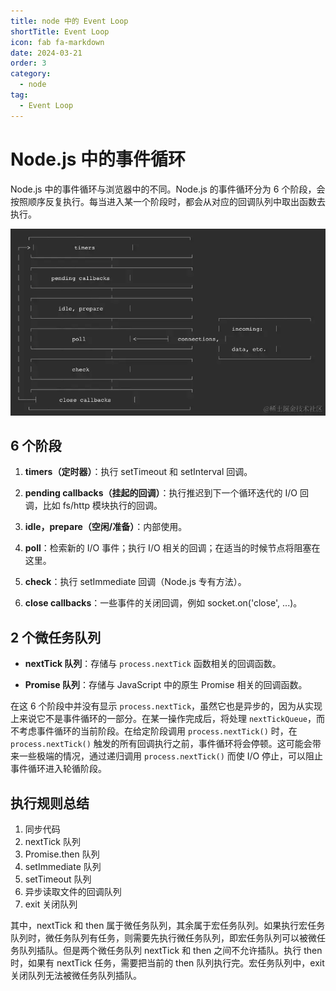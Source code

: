 ```yaml
---
title: node 中的 Event Loop
shortTitle: Event Loop
icon: fab fa-markdown
date: 2024-03-21
order: 3
category:
  - node
tag:
  - Event Loop
---
```


# Node.js 中的事件循环

Node.js 中的事件循环与浏览器中的不同。Node.js 的事件循环分为 6 个阶段，会按照顺序反复执行。每当进入某一个阶段时，都会从对应的回调队列中取出函数去执行。

![Node Event Loop](image-7.png)

## 6 个阶段

1. **timers（定时器）**：执行 setTimeout 和 setInterval 回调。
   
2. **pending callbacks（挂起的回调）**：执行推迟到下一个循环迭代的 I/O 回调，比如 fs/http 模块执行的回调。

3. **idle，prepare（空闲/准备）**：内部使用。

4. **poll**：检索新的 I/O 事件；执行 I/O 相关的回调；在适当的时候节点将阻塞在这里。

5. **check**：执行 setImmediate 回调（Node.js 专有方法）。

6. **close callbacks**：一些事件的关闭回调，例如 socket.on('close', ...)。

## 2 个微任务队列

- **nextTick 队列**：存储与 `process.nextTick` 函数相关的回调函数。

- **Promise 队列**：存储与 JavaScript 中的原生 Promise 相关的回调函数。

在这 6 个阶段中并没有显示 `process.nextTick`，虽然它也是异步的，因为从实现上来说它不是事件循环的一部分。在某一操作完成后，将处理 `nextTickQueue`，而不考虑事件循环的当前阶段。在给定阶段调用 `process.nextTick()` 时，在 `process.nextTick()` 触发的所有回调执行之前，事件循环将会停顿。这可能会带来一些极端的情况，通过递归调用 `process.nextTick()` 而使 I/O 停止，可以阻止事件循环进入轮循阶段。

## 执行规则总结

1. 同步代码
2. nextTick 队列
3. Promise.then 队列
4. setImmediate 队列
5. setTimeout 队列
6. 异步读取文件的回调队列
7. exit 关闭队列

其中，nextTick 和 then 属于微任务队列，其余属于宏任务队列。如果执行宏任务队列时，微任务队列有任务，则需要先执行微任务队列，即宏任务队列可以被微任务队列插队。但是两个微任务队列 nextTick 和 then 之间不允许插队。执行 then 时，如果有 nextTick 任务，需要把当前的 then 队列执行完。宏任务队列中，exit 关闭队列无法被微任务队列插队。

